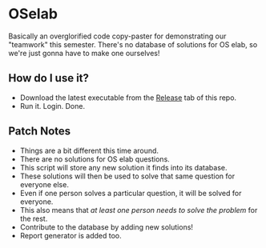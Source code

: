 # OSelab
Basically an overglorified code copy-paster for demonstrating our "teamwork" this semester.
There's no database of solutions for OS elab, so we're just gonna have to make one ourselves!

## How do I use it?

- Download the latest executable from the [Release](https://github.com/autoelab/OSelab/releases) tab of this repo.
- Run it. Login. Done.

## Patch Notes

- Things are a bit different this time around.
- There are no solutions for OS elab questions.
- This script will store any new solution it finds into its database.
- These solutions will then be used to solve that same question for everyone else.
- Even if one person solves a particular question, it will be solved for everyone.
- This also means that *at least one person needs to solve the problem* for the rest.
- Contribute to the database by adding new solutions!
- Report generator is added too.
